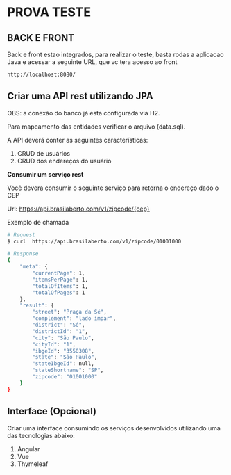 # PROVA TESTE

## BACK E FRONT
Back e front estao integrados, para realizar o teste, basta rodas a aplicacao Java e acessar a seguinte URL, que vc tera acesso ao front
```bash
http://localhost:8080/
```

## Criar uma API rest utilizando JPA

OBS: a conexão do banco já esta configurada via H2.

Para mapeamento das entidades verificar o arquivo (data.sql).

A API deverá conter as seguintes características:

1. CRUD de usuários
2. CRUD dos endereços do usuário

**Consumir um serviço rest**

Você devera consumir o seguinte serviço para retorna o endereço dado o CEP

Url: https://api.brasilaberto.com/v1/zipcode/{cep}

Exemplo de chamada
```sh
# Request
$ curl  https://api.brasilaberto.com/v1/zipcode/01001000

# Response
{
    "meta": {
        "currentPage": 1,
        "itemsPerPage": 1,
        "totalOfItems": 1,
        "totalOfPages": 1
    },
    "result": {
        "street": "Praça da Sé",
        "complement": "lado ímpar",
        "district": "Sé",
        "districtId": "1",
        "city": "São Paulo",
        "cityId": "1",
        "ibgeId": "3550308",
        "state": "São Paulo",
        "stateIbgeId": null,
        "stateShortname": "SP",
        "zipcode": "01001000"
    }
}
```


## Interface (Opcional)

Criar uma interface consumindo os serviços desenvolvidos utilizando uma das tecnologias abaixo:

1. Angular
2. Vue
3. Thymeleaf


